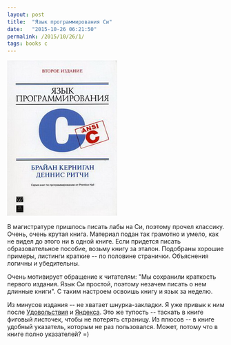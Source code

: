 ```yaml
---
layout: post
title:  "Язык программирования Си"
date:   "2015-10-26 06:21:50"
permalink: /2015/10/26/1/
tags: books c
---
```

![cover](/assets/static/c-book.jpg)

В магистратуре пришлось писать лабы на Си, поэтому прочел
классику. Очень, очень крутая книга. Материал подан так грамотно и
умело, как не видел до этого ни в одной книге. Если придется писать
образовательное пособие, возьму книгу за эталон. Подобраны хорошие
примеры, листинги краткие -- по половине странички. Объяснения логичны
и убедительны.

Очень мотивирует обращение к читателям: "Мы сохранили краткость
первого издания. Язык Си простой, поэтому незачем писать о нем длинные
книги". С таким настроем освоишь книгу и язык за неделю.

Из минусов издания -- не хватает шнурка-закладки. Я уже привык к ним
после [Удовольствия](/2015/10/02/1/) и [Яндекса](/2015/09/12/1/). Это
же тупость -- таскать в книге фиговый листочек, чтобы не потерять
страницу. Из плюсов -- в книге удобный указатель, которым не раз
пользовался. Может, потому что в книге полно указателей? =)
